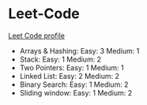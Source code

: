 # Leet-Code

<a href=https://leetcode.com/PavleProd/>Leet Code profile</a> 
<br/>
* Arrays & Hashing:
Easy: 3
Medium: 1
* Stack:
Easy: 1
Medium: 2
* Two Pointers:
Easy: 1
Medium: 1
* Linked List:
Easy: 2
Medium: 2
* Binary Search:
Easy: 1
Medium: 2
* Sliding window:
Easy: 1
Medium: 2
